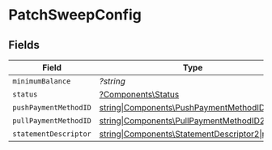 # PatchSweepConfig


## Fields

| Field                                                                                         | Type                                                                                          | Required                                                                                      | Description                                                                                   |
| --------------------------------------------------------------------------------------------- | --------------------------------------------------------------------------------------------- | --------------------------------------------------------------------------------------------- | --------------------------------------------------------------------------------------------- |
| `minimumBalance`                                                                              | *?string*                                                                                     | :heavy_minus_sign:                                                                            | N/A                                                                                           |
| `status`                                                                                      | [?Components\Status](../../Models/Components/Status.md)                                       | :heavy_minus_sign:                                                                            | N/A                                                                                           |
| `pushPaymentMethodID`                                                                         | [string\|Components\PushPaymentMethodID2\|null](../../Models/Components/PushPaymentMethodID.md) | :heavy_minus_sign:                                                                            | N/A                                                                                           |
| `pullPaymentMethodID`                                                                         | [string\|Components\PullPaymentMethodID2\|null](../../Models/Components/PullPaymentMethodID.md) | :heavy_minus_sign:                                                                            | N/A                                                                                           |
| `statementDescriptor`                                                                         | [string\|Components\StatementDescriptor2\|null](../../Models/Components/StatementDescriptor.md) | :heavy_minus_sign:                                                                            | N/A                                                                                           |
